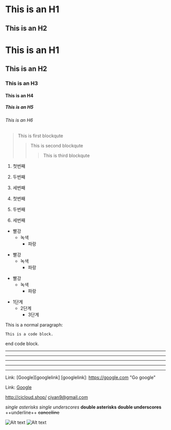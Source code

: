 This is an H1
=============

This is an H2
-------------

# This is an H1
## This is an H2
### This is an H3
#### This is an H4
##### This is an H5
###### This is an H6

> This is first blockqute
>> This is second blockqute
>>> This is third blockqute

1. 첫번째
2. 두번째
3. 세번째

1. 첫번째
3. 두번째
2. 세번째

* 빨강
    * 녹색
        * 파랑

+ 빨강
    + 녹색
        + 파랑

- 빨강
    - 녹색
        - 파랑

* 1단계
    - 2단계
        + 3단계

This is a normal paragraph:

    This is a code block.
end code block.

* * *
***
*****
- - -
----------

Link: [Google][googlelink]
[googlelink]: https://google.com "Go google"

Link: [Google](https://google.com)

<http://cjcloud.shop/>
<cjyan9@gmail.com>

*single asterisks*
_single underscores_
**double asterisks**
__double underscores__
++underline++
~~cancelline~~

![Alt text](/path/to/img.jpg)
![Alt text](/path/to/img.jpg "Optional title")